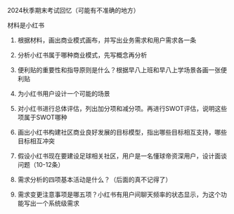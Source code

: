 2024秋季期末考试回忆（可能有不准确的地方）

材料是小红书

1. 根据材料，画出商业模式画布，并写出业务需求和用户需求各一条
2. 分析小红书属于哪种商业模式，先写概念再分析
3. 便利贴的重要性和指导原则是什么？根据早八上班和早八上学场景各画一张便利贴
4. 为小红书用户设计一个可能的场景
5. 对小红书进行总体评估，列出加分项和减分项。再进行SWOT评估，说明这些项属于SWOT哪种
6. 画出小红书构建社区商业良好发展的目标模型，指出哪些目标相互支持，哪些目标相互冲突

7. 假设小红书现在要建设足球相关社区，用户是一名懂球帝资深用户，设计面谈问题（10-12条）

8. 需求分析的四项基本活动是什么？（后面的真不记得了）

9. 需求变更注意事项是哪五项？小红书有用户间聊天频率的状态显示，为这个功能写出一个系统级需求